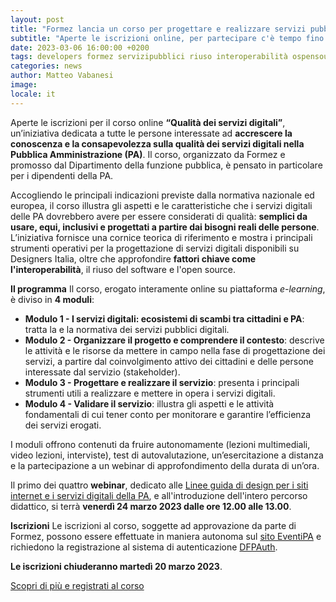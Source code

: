 ```yaml
---
layout: post
title: "Formez lancia un corso per progettare e realizzare servizi pubblici di qualità"
subtitle: "Aperte le iscrizioni online, per partecipare c'è tempo fino al 20 marzo"
date: 2023-03-06 16:00:00 +0200
tags: developers formez servizipubblici riuso interoperabilità ospensource
categories: news
author: Matteo Vabanesi
image:
locale: it
---
```

Aperte le iscrizioni per il corso online **“Qualità dei servizi digitali”**, un’iniziativa dedicata a tutte le persone interessate ad **accrescere la conoscenza e la consapevolezza sulla qualità dei servizi digitali nella Pubblica Amministrazione (PA)**. Il corso, organizzato da Formez e promosso dal Dipartimento della funzione pubblica, è pensato in particolare per i dipendenti della PA. 

Accogliendo le principali indicazioni previste dalla normativa nazionale ed europea, il corso illustra gli aspetti e le caratteristiche che i servizi digitali delle PA dovrebbero avere per essere considerati di qualità: **semplici da usare, equi, inclusivi e progettati a partire dai bisogni reali delle persone**. L’iniziativa fornisce una cornice teorica di riferimento e mostra i principali strumenti operativi per la progettazione di servizi digitali disponibili su Designers Italia, oltre che approfondire **fattori chiave come l'interoperabilità**, il riuso del software e l'open source.

**Il programma**
Il corso, erogato interamente online su piattaforma *e-learning*, è diviso in **4 moduli**:

* **Modulo 1 - I servizi digitali: ecosistemi di scambi tra cittadini e PA**: tratta la e la normativa dei servizi pubblici digitali.
* **Modulo 2 - Organizzare il progetto e comprendere il contesto**: descrive le attività e le risorse da mettere in campo nella fase di progettazione dei servizi, a partire dal coinvolgimento attivo dei cittadini e delle persone interessate dal servizio (stakeholder).
* **Modulo 3 - Progettare e realizzare il servizio**: presenta i principali strumenti utili a realizzare e mettere in opera i servizi digitali.
* **Modulo 4 - Validare il servizio**: illustra gli aspetti e le attività fondamentali di cui tener conto per monitorare e garantire l’efficienza dei servizi erogati.

I moduli offrono contenuti da fruire autonomamente (lezioni multimediali, video lezioni, interviste), test di autovalutazione, un’esercitazione a distanza e la partecipazione a un webinar di approfondimento della durata di un’ora. 

Il primo dei quattro **webinar**, dedicato alle [Linee guida di design per i siti internet e i servizi digitali della PA](https://prossima.designers.italia.it/norme-e-riferimenti/linee-guida-di-design/), e all'introduzione dell'intero percorso didattico, si terrà **venerdì 24 marzo 2023 dalle ore 12.00 alle 13.00**.  

**Iscrizioni**
Le iscrizioni al corso, soggette ad approvazione da parte di Formez, possono essere effettuate in maniera autonoma sul [sito EventiPA](http://eventipa.formez.it/node/405873) e richiedono la registrazione al sistema di autenticazione [DFPAuth](https://auth.formez.eu/). 

**Le iscrizioni chiuderanno martedì 20 marzo 2023**. 

[Scopri di più e registrati al corso](http://eventipa.formez.it/node/405873)
